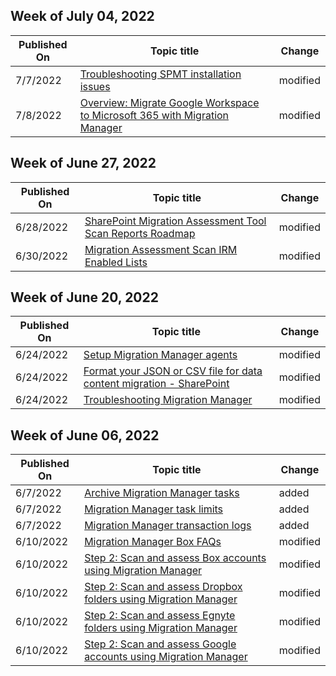<!-- This file is generated automatically each week. Changes made to this file will be overwritten.-->



## Week of July 04, 2022


| Published On |Topic title | Change |
|------|------------|--------|
| 7/7/2022 | [Troubleshooting SPMT installation issues](/SharepointMigration/spmt-install-issues) | modified |
| 7/8/2022 | [Overview: Migrate Google Workspace to Microsoft 365 with Migration Manager](/SharepointMigration/mm-google-overview) | modified |


## Week of June 27, 2022


| Published On |Topic title | Change |
|------|------------|--------|
| 6/28/2022 | [SharePoint Migration Assessment Tool Scan Reports Roadmap](/SharepointMigration/sharepoint-migration-assessment-toolscan-reports-roadmap) | modified |
| 6/30/2022 | [Migration Assessment Scan IRM Enabled Lists](/SharepointMigration/migration-assessment-scan-irm-enabled-lists) | modified |


## Week of June 20, 2022


| Published On |Topic title | Change |
|------|------------|--------|
| 6/24/2022 | [Setup Migration Manager agents](/SharepointMigration/mm-setup-clients) | modified |
| 6/24/2022 | [Format your JSON or CSV file for data content migration - SharePoint](/SharepointMigration/how-to-format-your-csv-file-for-data-content-migration) | modified |
| 6/24/2022 | [Troubleshooting Migration Manager](/SharepointMigration/mm-troubleshoot) | modified |


## Week of June 06, 2022


| Published On |Topic title | Change |
|------|------------|--------|
| 6/7/2022 | [Archive Migration Manager tasks](/SharepointMigration/mm-task-archive) | added |
| 6/7/2022 | [Migration Manager task limits](/SharepointMigration/mm-tasklimits) | added |
| 6/7/2022 | [Migration Manager transaction logs](/SharepointMigration/mm-transaction-logs) | added |
| 6/10/2022 | [Migration Manager Box FAQs](/SharepointMigration/mm-faqs-box) | modified |
| 6/10/2022 | [Step 2: Scan and assess Box accounts using Migration Manager](/SharepointMigration/mm-box-step2-scan-assess) | modified |
| 6/10/2022 | [Step 2: Scan and assess Dropbox folders using Migration Manager](/SharepointMigration/mm-dropbox-step2-scan-assess) | modified |
| 6/10/2022 | [Step 2: Scan and assess Egnyte folders using Migration Manager](/SharepointMigration/mm-egnyte-step2-scan-assess) | modified |
| 6/10/2022 | [Step 2: Scan and assess Google accounts using Migration Manager](/SharepointMigration/mm-google-step2-scan-assess) | modified |
